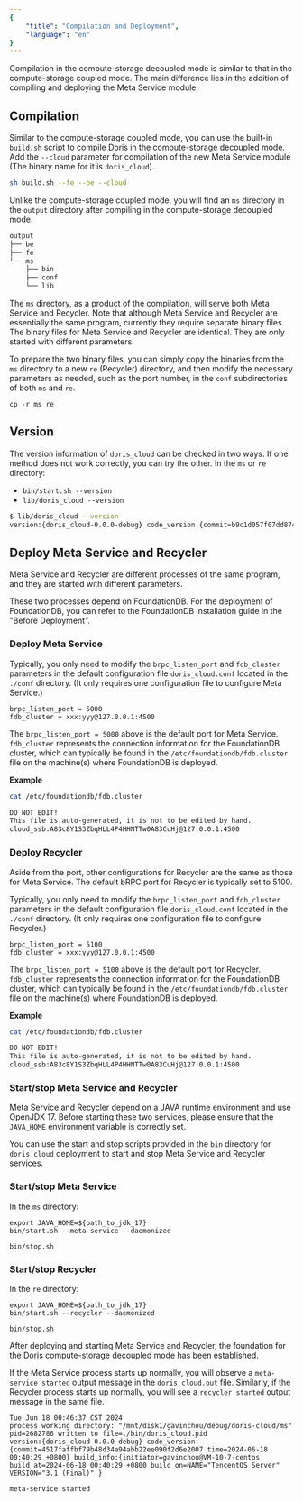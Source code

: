 ```yaml
---
{
    "title": "Compilation and Deployment",
    "language": "en"
}
---
```


<!--
Licensed to the Apache Software Foundation (ASF) under one
or more contributor license agreements.  See the NOTICE file
distributed with this work for additional information
regarding copyright ownership.  The ASF licenses this file
to you under the Apache License, Version 2.0 (the
"License"); you may not use this file except in compliance
with the License.  You may obtain a copy of the License at

  http://www.apache.org/licenses/LICENSE-2.0

Unless required by applicable law or agreed to in writing,
software distributed under the License is distributed on an
"AS IS" BASIS, WITHOUT WARRANTIES OR CONDITIONS OF ANY
KIND, either express or implied.  See the License for the
specific language governing permissions and limitations
under the License.
-->

Compilation in the compute-storage decoupled mode is similar to that in the compute-storage coupled mode. The main difference lies in the addition of compiling and deploying the Meta Service module.

## Compilation

Similar to the compute-storage coupled mode, you can use the built-in `build.sh` script to compile Doris in the compute-storage decoupled mode. Add the `--cloud` parameter for compilation of the new Meta Service module (The binary name for it is `doris_cloud`). 

```Bash
sh build.sh --fe --be --cloud 
```

Unlike the compute-storage coupled mode, you will find an `ms` directory in the `output` directory after compiling in the compute-storage decoupled mode.

```Bash
output
├── be
├── fe
└── ms
    ├── bin
    ├── conf
    └── lib
```

The `ms` directory, as a product of the compilation, will serve both Meta Service and Recycler. Note that although Meta Service and Recycler are essentially the same program, currently they require separate binary files. The binary files for Meta Service and Recycler are identical. They are only started with different parameters.

To prepare the two binary files, you can simply copy the binaries from the `ms` directory to a new `re` (Recycler) directory, and then modify the necessary parameters as needed, such as the port number, in the `conf` subdirectories of both `ms` and `re`.

```Shell
cp -r ms re
```

## Version

The version information of `doris_cloud` can be checked in two ways. If one method does not work correctly, you can try the other. In the `ms` or `re` directory: 

- `bin/start.sh --version`
- `lib/doris_cloud --version`

```Bash
$ lib/doris_cloud --version
version:{doris_cloud-0.0.0-debug} code_version:{commit=b9c1d057f07dd874ad32501ff43701247179adcb time=2024-03-24 20:44:50 +0800} build_info:{initiator=gavinchou@VM-10-7-centos build_at=2024-03-24 20:44:50 +0800 build_on=NAME="TencentOS Server" VERSION="3.1 (Final)" }
```

## Deploy Meta Service and Recycler

Meta Service and Recycler are different processes of the same program, and they are started with different parameters.

These two processes depend on FoundationDB. For the deployment of FoundationDB, you can refer to the FoundationDB installation guide in the "Before Deployment".

### Deploy Meta Service

Typically, you only need to modify the `brpc_listen_port` and `fdb_cluster` parameters in the default configuration file `doris_cloud.conf` located in the `./conf` directory. (It only requires one configuration file to configure Meta Service.)

```Shell
brpc_listen_port = 5000
fdb_cluster = xxx:yyy@127.0.0.1:4500
```

The `brpc_listen_port = 5000` above is the default port for Meta Service. `fdb_cluster` represents the connection information for the FoundationDB cluster, which can typically be found in the `/etc/foundationdb/fdb.cluster` file on the machine(s) where FoundationDB is deployed.

**Example**

```Bash
cat /etc/foundationdb/fdb.cluster

DO NOT EDIT!
This file is auto-generated, it is not to be edited by hand.
cloud_ssb:A83c8Y1S3ZbqHLL4P4HHNTTw0A83CuHj@127.0.0.1:4500
```

### Deploy Recycler

Aside from the port, other configurations for Recycler are the same as those for Meta Service. The default bRPC port for Recycler is typically set to 5100.

Typically, you only need to modify the `brpc_listen_port` and `fdb_cluster` parameters in the default configuration file `doris_cloud.conf` located in the `./conf` directory. (It only requires one configuration file to configure Recycler.)

```Shell
brpc_listen_port = 5100
fdb_cluster = xxx:yyy@127.0.0.1:4500
```

The `brpc_listen_port = 5100` above is the default port for Recycler. `fdb_cluster` represents the connection information for the FoundationDB cluster, which can typically be found in the `/etc/foundationdb/fdb.cluster` file on the machine(s) where FoundationDB is deployed.

**Example**

```Bash
cat /etc/foundationdb/fdb.cluster

DO NOT EDIT!
This file is auto-generated, it is not to be edited by hand.
cloud_ssb:A83c8Y1S3ZbqHLL4P4HHNTTw0A83CuHj@127.0.0.1:4500
```

### Start/stop Meta Service and Recycler

Meta Service and Recycler depend on a JAVA runtime environment and use OpenJDK 17. Before starting these two services, please ensure that the `JAVA_HOME` environment variable is correctly set.

You can use the start and stop scripts provided in the `bin` directory for `doris_cloud` deployment to start and stop Meta Service and Recycler services.

### Start/stop Meta Service

In the `ms` directory: 

```Shell
export JAVA_HOME=${path_to_jdk_17}
bin/start.sh --meta-service --daemonized

bin/stop.sh
```

### Start/stop Recycler

In the `re` directory: 

```Shell
export JAVA_HOME=${path_to_jdk_17}
bin/start.sh --recycler --daemonized

bin/stop.sh
```

After deploying and starting Meta Service and Recycler, the foundation for the Doris compute-storage decoupled mode has been established.

If the Meta Service process starts up normally, you will observe a `meta-service started` output message in the `doris_cloud.out` file. Similarly, if the Recycler process starts up normally, you will see a `recycler started` output message in the same file.

```
Tue Jun 18 00:46:37 CST 2024
process working directory: "/mnt/disk1/gavinchou/debug/doris-cloud/ms"
pid=2682786 written to file=./bin/doris_cloud.pid
version:{doris_cloud-0.0.0-debug} code_version:{commit=4517faffbf79b48d34a94abb22ee090f2d6e2007 time=2024-06-18 00:40:29 +0800} build_info:{initiator=gavinchou@VM-10-7-centos build_at=2024-06-18 00:40:29 +0800 build_on=NAME="TencentOS Server" VERSION="3.1 (Final)" }

meta-service started
```

